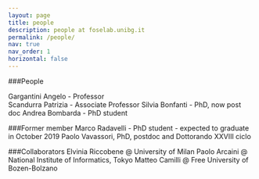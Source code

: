 ```yaml
---
layout: page
title: people
description: people at foselab.unibg.it
permalink: /people/
nav: true
nav_order: 1
horizontal: false
---
```


###People

<div class="d-flex flex-wrap flex-md-row flex-column justify-content-between align-items-center">
    Gargantini Angelo - Professor
</div>
    Scandurra Patrizia - Associate Professor
    Silvia Bonfanti - PhD, now post doc
    Andrea Bombarda - PhD student

###Former member
    Marco Radavelli - PhD student - expected to graduate in October 2019
    Paolo Vavassori, PhD, postdoc and Dottorando XXVIII ciclo

###Collaborators
    Elvinia Riccobene @ University of Milan
    Paolo Arcaini @ National Institute of Informatics, Tokyo
    Matteo Camilli @ Free University of Bozen-Bolzano
